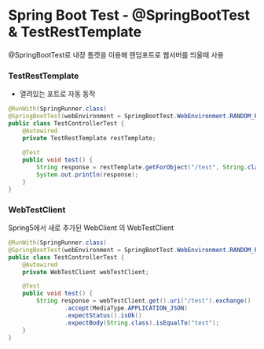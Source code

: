 # Spring Boot Test - @SpringBootTest & TestRestTemplate

@SpringBootTest로 내장 톰캣을 이용해 랜덤포트로 웹서버를 띄울때 사용

### TestRestTemplate
* 열려있는 포트로 자동 동작
```java
@RunWith(SpringRunner.class)
@SpringBootTest(webEnvironment = SpringBootTest.WebEnvironment.RANDOM_PORT)
public class TestControllerTest {
    @Autowired
    private TestRestTemplate restTemplate;
    
    @Test
    public void test() {
        String response = restTemplate.getForObject("/test", String.class);
        System.out.println(response);
    }
}
```
### WebTestClient
Spring5에서 새로 추가된 WebClient 의 WebTestClient

```java
@RunWith(SpringRunner.class)
@SpringBootTest(webEnvironment = SpringBootTest.WebEnvironment.RANDOM_PORT)
public class TestControllerTest {
    @Autowired
    private WebTestClient webTestClient;

    @Test
    public void test() {
        String response = webTestClient.get().uri("/test").exchange()
                .accept(MediaType.APPLICATION_JSON)
                .expectStatus().isOk()
                .expectBody(String.class).isEqualTo("test");
    }
}
```